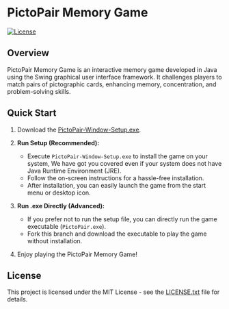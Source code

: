 # PictoPair Memory Game

[![License](https://img.shields.io/badge/license-MIT-blue.svg)](LICENSE.txt)

## Overview

PictoPair Memory Game is an interactive memory game developed in Java using the Swing graphical user interface framework. It challenges players to match pairs of pictographic cards, enhancing memory, concentration, and problem-solving skills.

## Quick Start

1. Download the [PictoPair-Window-Setup.exe](https://github.com/Mayuresh-22/PictoPair/raw/Executable/PictoPair-Window-Setup.exe).

2. **Run Setup (Recommended):**
   - Execute `PictoPair-Window-Setup.exe` to install the game on your system, We have got you covered even if your system does not have Java Runtime Environment (JRE).
   - Follow the on-screen instructions for a hassle-free installation.
   - After installation, you can easily launch the game from the start menu or desktop icon.

3. **Run .exe Directly (Advanced):**
   - If you prefer not to run the setup file, you can directly run the game executable (`PictoPair.exe`).
   - Fork this branch and download the executable to play the game without installation.

4. Enjoy playing the PictoPair Memory Game!

## License

This project is licensed under the MIT License - see the [LICENSE.txt](LICENSE.txt) file for details.
